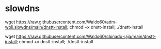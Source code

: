 # slowdns
wget https://raw.githubusercontent.com/Waldo60/adm-woli.slowdns/main/dnstt-install; chmod +x dnstt-install; ./dnstt-install

wget https://raw.githubusercontent.com/Waldo60/clonado-jaja/main/dnstt-install; chmod +x dnstt-install; ./dnstt-install
